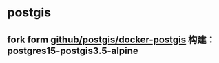 # postgis

## fork form [github/postgis/docker-postgis](https://github.com/postgis/docker-postgis.git) 构建：postgres15-postgis3.5-alpine